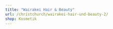 ```yaml
---
title: "Wairakei Hair & Beauty"
url: /christchurch/wairakei-hair-und-beauty-2/
shop: Kosmetik
---
```

